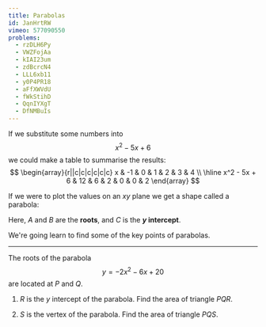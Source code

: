 ```yaml
---
title: Parabolas
id: JanHrtRW
vimeo: 577090550
problems:
  - rzDLH6Py
  - VWZFojAa
  - kIAI23um
  - zdBcrcN4
  - LLL6xb11
  - y0P4PR18
  - aFfXWVdU
  - fWkStihD
  - QqnIYXgT
  - DfNMBuIs
---
```


If we substitute some numbers into
$$
x^2 - 5x + 6
$$
we could make a table to summarise the results:
$$
\begin{array}{r||c|c|c|c|c|c}
x & -1 & 0 & 1 & 2 & 3 & 4 \\ \hline
x^2 - 5x + 6 & 12 & 6 & 2 & 0 & 0 & 2
\end{array}
$$

If we were to plot the values on an $xy$ plane we get a shape called a parabola:

<geogebra id="vj9tt7ft" class="my-5"></geogebra>

Here, $A$ and $B$ are the **roots**, and $C$ is the **${y}$ intercept**.

We're going learn to find some of the key points of parabolas.

---

The roots of the parabola
$$
y = -2x^2 - 6x + 20
$$
are located at $P$ and $Q$.

 1. $R$ is the $y$ intercept of the parabola. Find the area of triangle $PQR$.

 1. $S$ is the vertex of the parabola. Find the area of triangle $PQS$.
